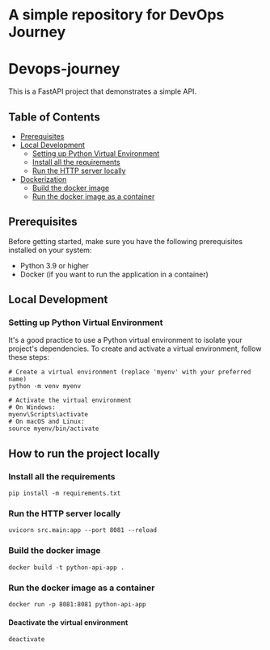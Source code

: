 A simple repository for DevOps Journey
======================================

# Devops-journey

This is a FastAPI project that demonstrates a simple API.

## Table of Contents

- [Prerequisites](#prerequisites)
- [Local Development](#local-development)
    - [Setting up Python Virtual Environment](#setting-up-python-virtual-environment)
    - [Install all the requirements](#install-all-the-requirements)
    - [Run the HTTP server locally](#run-the-http-server-locally)
- [Dockerization](#dockerization)
    - [Build the docker image](#build-the-docker-image)
    - [Run the docker image as a container](#run-the-docker-image-as-a-container)

## Prerequisites

Before getting started, make sure you have the following prerequisites installed on your system:

- Python 3.9 or higher
- Docker (if you want to run the application in a container)

## Local Development

### Setting up Python Virtual Environment

It's a good practice to use a Python virtual environment to isolate your project's dependencies. To create and activate a virtual environment, follow these steps:

```shell
# Create a virtual environment (replace 'myenv' with your preferred name)
python -m venv myenv

# Activate the virtual environment
# On Windows:
myenv\Scripts\activate
# On macOS and Linux:
source myenv/bin/activate
```

## How to run the project locally

### Install all the requirements

```shell
pip install -m requirements.txt
```

### Run the HTTP server locally

```shell
uvicorn src.main:app --port 8081 --reload
```

### Build the docker image

```shell
docker build -t python-api-app .
```

### Run the docker image as a container

```shell
docker run -p 8081:8081 python-api-app
```

#### Deactivate the virtual environment

```shell
deactivate
```
